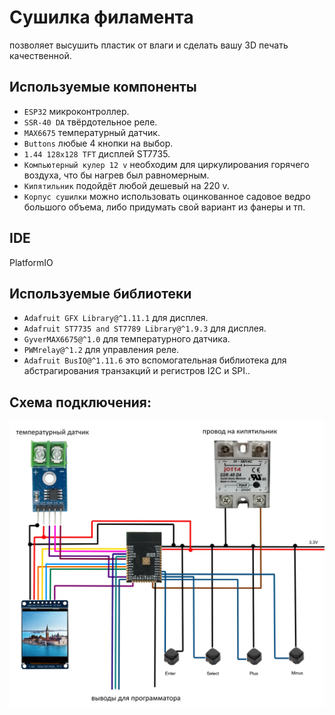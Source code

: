 # Сушилка филамента
позволяет высушить пластик от влаги и сделать вашу 3D печать качественной.

## Используемые компоненты
* `ESP32` микроконтроллер. 
* `SSR-40 DA` твёрдотельное реле. 
* `MAX6675` температурный датчик. 
* `Buttons` любые 4 кнопки на выбор. 
* `1.44 128х128 TFT` дисплей ST7735. 
* `Компьютерный кулер 12 v` необходим для циркулирования горячего воздуха, что бы нагрев был равномерным. 
* `Кипятильник` подойдёт любой дешевый на 220 v. 
* `Корпус сушилки` можно использовать оцинкованное садовое ведро большого объема, либо придумать свой вариант из фанеры и тп.

## IDE
PlatformIO

## Используемые библиотеки
* `Adafruit GFX Library@^1.11.1` для дисплея. 
* `Adafruit ST7735 and ST7789 Library@^1.9.3` для дисплея. 
* `GyverMAX6675@^1.0` для температурного датчика. 
* `PWMrelay@^1.2` для управления реле. 
* `Adafruit BusIO@^1.11.6` это вспомогательная библиотека для абстрагирования транзакций и регистров I2C и SPI.. 

## Схема подключения:
![readme](assets/scheme.webp)